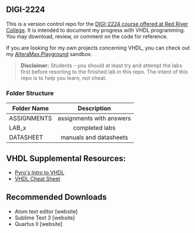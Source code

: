 <!-- https://github.com/adam-p/markdown-here/wiki/Markdown-Cheatsheet -->

DIGI-2224
---------

This is a version control repo for the <u>DIGI-2224 course offered at Red River College</u>. It is intended to document my progress with VHDL programming. You may download, review, or comment on the code for reference.

If you are looking for my own projects concerning VHDL, you can check out my <a href="https://github.com/glennlopez/AlteraMax.Playground">AlteraMax.Playground</a> sandbox.

> <b>Disclaimer:</b> Students - you should at least try and attempt the labs first before resorting to the finished lab in this repo. The intent of this repo is to help you learn, not cheat.

### Folder Structure

| Folder Name | Description              |
|-------------|:------------------------:|
| ASSIGNMENTS | assignments with answers |
| LAB_x       |      completed labs       |
| DATASHEET   |  manuals and datasheets  |

VHDL Supplemental Resources:
----------------------------
<ul>
   <li><a href="http://www.pyroelectro.com/edu/fpga/">Pyro's Intro to VHDL</a></li>
   <li><a href="https://courseware.ee.calpoly.edu/cpe-169/Misc_stuff/cheat_sheet.pdf">VHDL Cheat Sheet</a></li>
</ul>


Recommended Downloads
----------------------
- Atom text editor [website]
- Sublime Text 3 [website]
- Quartus II [website]
